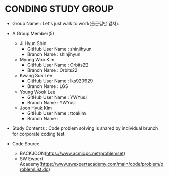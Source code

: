 # CONDING STUDY GROUP

* Group Name : Let's just walk to work(출근길만 걷자).

* A Group Member(5)
  - Ji Hyun Shin
      - GitHub User Name : shinjihyun
      - Branch Name : shinjihyun
  - Myung Woo Kim
      - GitHub User Name : Orbits22
      - Branch Name : Orbits22
  - Kwang Suk Lee
      - GitHub User Name : Iks920929
      - Branch Name : LGS
  - Young Wook Lee
      - GitHub User Name : YWYusl
      - Branch Name : YWYusl
  - Joon Hyuk Kim
      - GitHub User Name : ttoakim
      - Branch Name : 

* Study Contents : Code problem solving is shared by individual brunch for corporate coding test.

* Code Source
  - BACKJOON(https://www.acmicpc.net/problemset)
  - SW Ewpert Academy(https://www.swexpertacademy.com/main/code/problem/problemList.do)


